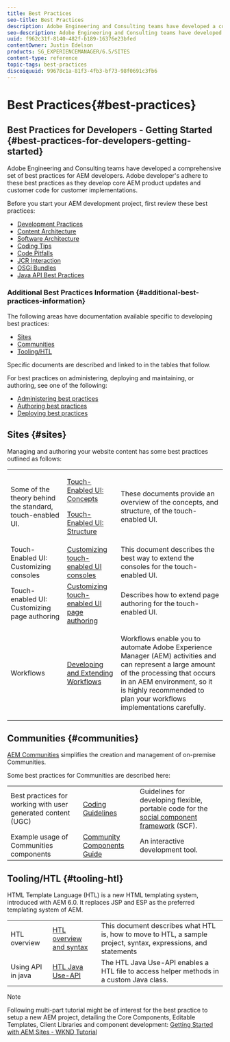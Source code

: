 ```yaml
---
title: Best Practices
seo-title: Best Practices
description: Adobe Engineering and Consulting teams have developed a comprehensive set of best practices for AEM developers
seo-description: Adobe Engineering and Consulting teams have developed a comprehensive set of best practices for AEM developers
uuid: f962c31f-8140-482f-b189-16376e23bfed
contentOwner: Justin Edelson
products: SG_EXPERIENCEMANAGER/6.5/SITES
content-type: reference
topic-tags: best-practices
discoiquuid: 99678c1a-81f3-4fb3-bf73-98f0691c3fb6
---
```


# Best Practices{#best-practices}

## Best Practices for Developers - Getting Started {#best-practices-for-developers-getting-started}

Adobe Engineering and Consulting teams have developed a comprehensive set of best practices for AEM developers. Adobe developer's adhere to these best practices as they develop core AEM product updates and customer code for customer implementations.

Before you start your AEM development project, first review these best practices:

* [Development Practices](/help/sites-developing/development-practices.md)
* [Content Architecture](/help/sites-developing/content-architecture.md)
* [Software Architecture](/help/sites-developing/software-architecture.md)
* [Coding Tips](/help/sites-developing/coding-tips.md)
* [Code Pitfalls](/help/sites-developing/code-pitfalls.md)
* [JCR Interaction](/help/sites-developing/jcr-integration.md)
* [OSGi Bundles](/help/sites-developing/osgi-bundles.md)
* [Java API Best Practices](help/foundation/development/understand-java-api-best-practices.md)

### Additional Best Practices Information {#additional-best-practices-information}

The following areas have documentation available specific to developing best practices:

* [Sites](#sites)
* [Communities](/help/sites-developing/best-practices.md#communities)
* [Tooling/HTL](/help/sites-developing/best-practices.md#tooling-htl)

Specific documents are described and linked to in the tables that follow.

For best practices on administering, deploying and maintaining, or authoring, see one of the following:

* [Administering best practices](/help/sites-administering/administer-best-practices.md)
* [Authoring best practices](/help/sites-authoring/best-practices.md)
* [Deploying best practices](/help/sites-deploying/best-practices.md)

## Sites {#sites}

Managing and authoring your website content has some best practices outlined as follows:

<table>
 <tbody>
  <tr>
   <td>Some of the theory behind the standard, touch-enabled UI.</td>
   <td><p><a href="/help/sites-developing/touch-ui-concepts.md">Touch-Enabled UI: Concepts</a></p> <p><a href="/help/sites-developing/touch-ui-structure.md">Touch-Enabled UI: Structure</a></p> </td>
   <td>These documents provide an overview of the concepts, and structure, of the touch-enabled UI.</td>
  </tr>
  <tr>
   <td>Touch-Enabled UI: Customizing consoles </td>
   <td><a href="/help/sites-developing/customizing-consoles-touch.md">Customizing touch-enabled UI consoles</a></td>
   <td>This document describes the best way to extend the consoles for the touch-enabled UI.</td>
  </tr>
  <tr>
   <td>Touch-enabled UI: Customizing page authoring</td>
   <td><a href="/help/sites-developing/customizing-page-authoring-touch.md">Customizing touch-enabled UI page authoring</a></td>
   <td>Describes how to extend page authoring for the touch-enabled UI.</td>
  </tr>
  <tr>
   <td>Workflows</td>
   <td><a href="/help/sites-developing/workflows-best-practices.md">Developing and Extending Workflows</a></td>
   <td><p>Workflows enable you to automate Adobe Experience Manager (AEM) activities and can represent a large amount of the processing that occurs in an AEM environment, so it is highly recommended to plan your workflows implementations carefully.</p> </td>
  </tr>
 </tbody>
</table>

## Communities {#communities}

[AEM Communities](/help/communities/overview.md) simplifies the creation and management of on-premise Communities.

Some best practices for Communities are described here:

||||
|---|---|---|
| Best practices for working with user generated content (UGC) | [Coding Guidelines](/help/communities/code-guide.md) |Guidelines for developing flexible, portable code for the [social component framework](/help/communities/scf.md) (SCF). |
| Example usage of Communities components | [Community Components Guide](/help/communities/components-guide.md) |An interactive development tool. |

## Tooling/HTL {#tooling-htl}

HTML Template Language (HTL) is a new HTML templating system, introduced with AEM 6.0. It replaces JSP and ESP as the preferred templating system of AEM.

||||
|---|---|---|
| HTL overview | [HTL overview and syntax](https://docs.adobe.com/content/help/en/experience-manager-htl/using/overview.html) |This document describes what HTL is, how to move to HTL, a sample project, syntax, expressions, and statements |
| Using API in java | [HTL Java Use-API](https://helpx.adobe.com/experience-manager/htl/using/use-api.html) |The HTL Java Use-API enables a HTL file to access helper methods in a custom Java class.  |

>[!NOTE]
>
>Following multi-part tutorial might be of interest for the best practice to setup a new AEM project, detailing the Core Components, Editable Templates, Client Libraries and component development:
>[Getting Started with AEM Sites - WKND Tutorial](https://helpx.adobe.com/experience-manager/kt/sites/using/getting-started-wknd-tutorial-develop.html)

